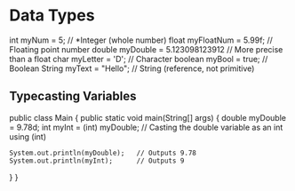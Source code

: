 # Data Types
int myNum = 5;               // *Integer (whole number)
float myFloatNum = 5.99f;    // Floating point number
double myDouble = 5.123098123912 // More precise than a float
char myLetter = 'D';         // Character
boolean myBool = true;       // Boolean
String myText = "Hello";     // String (reference, not primitive)

## Typecasting Variables

public class Main {
  public static void main(String[] args) {
    double myDouble = 9.78d;
    int myInt = (int) myDouble; // Casting the double variable as an int using (int)

    System.out.println(myDouble);   // Outputs 9.78
    System.out.println(myInt);      // Outputs 9
  }
}

